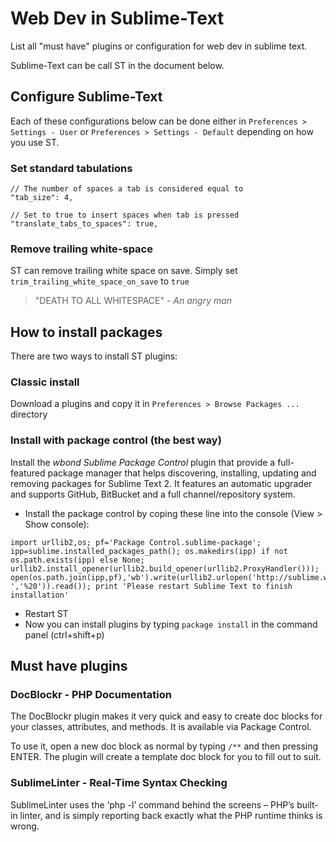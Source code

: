 Web Dev in Sublime-Text
================================

List all "must have" plugins or configuration for web dev in sublime text.

Sublime-Text can be call ST in the document below.

## Configure Sublime-Text

Each of these configurations below can be done either in `Preferences > Settings - User` or `Preferences > Settings - Default` depending on how you use ST.

### Set standard tabulations

```
// The number of spaces a tab is considered equal to
"tab_size": 4,

// Set to true to insert spaces when tab is pressed
"translate_tabs_to_spaces": true,
```

### Remove trailing white-space

ST can remove trailing white space on save.
Simply set `trim_trailing_white_space_on_save` to `true`

> "DEATH TO ALL WHITESPACE" - *An angry man*

## How to install packages

There are two ways to install ST plugins:

### Classic install

Download a plugins and copy it in `Preferences > Browse Packages ...` directory

### Install with package control (the best way)

Install the *wbond Sublime Package Control* plugin that provide a full-featured package manager that helps discovering, installing, updating and removing packages for Sublime Text 2. It features an automatic upgrader and supports GitHub, BitBucket and a full channel/repository system.

* Install the package control by coping these line into the console (View > Show console):
```
import urllib2,os; pf='Package Control.sublime-package'; ipp=sublime.installed_packages_path(); os.makedirs(ipp) if not os.path.exists(ipp) else None; urllib2.install_opener(urllib2.build_opener(urllib2.ProxyHandler())); open(os.path.join(ipp,pf),'wb').write(urllib2.urlopen('http://sublime.wbond.net/'+pf.replace(' ','%20')).read()); print 'Please restart Sublime Text to finish installation'
```

* Restart ST
* Now you can install plugins by typing `package install` in the command panel (ctrl+shift+p) 

## Must have plugins

### DocBlockr - PHP Documentation

The DocBlockr plugin makes it very quick and easy to create doc blocks for your classes, attributes, and methods. It is available via Package Control.

To use it, open a new doc block as normal by typing `/**` and then pressing ENTER. The plugin will create a template doc block for you to fill out to suit.

### SublimeLinter - Real-Time Syntax Checking

SublimeLinter uses the ‘php -l’ command behind the screens – PHP’s built-in linter, and is simply reporting back exactly what the PHP runtime thinks is wrong.